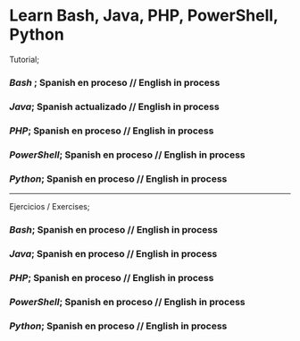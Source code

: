 # Learn Bash, Java, PHP, PowerShell, Python  
  
Tutorial;  

### *Bash* ; Spanish en proceso  // English in process
### *Java*; Spanish actualizado // English in process
### *PHP*; Spanish en proceso  // English in process
### *PowerShell*; Spanish en proceso  // English in process
### *Python*; Spanish en proceso  // English in process  

***

Ejercicios / Exercises;

### *Bash*; Spanish en proceso  // English in process
### *Java*; Spanish en proceso // English in process
### *PHP*; Spanish en proceso  // English in process
### *PowerShell*; Spanish en proceso  // English in process
### *Python*; Spanish en proceso  // English in process
